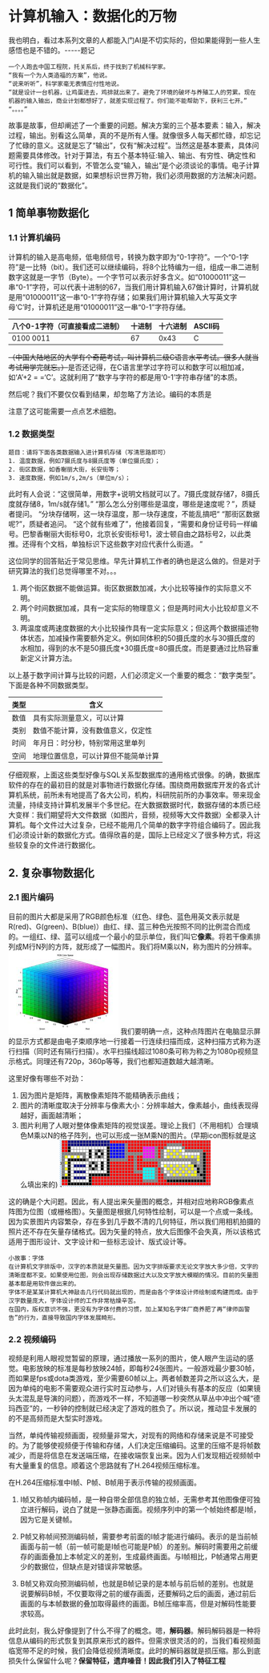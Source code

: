 # 计算机输入：数据化的万物

我也明白，看过本系列文章的人都能入门AI是不切实际的，但如果能得到一些人生感悟也是不错的。-----题记



```汉语
一个人跑去中国工程院，托关系后，终于找到了机械科学家。
“我有一个为人类造福的方案”，他说。
“说来听听”，科学家毫无表情应付性地说。
“就是设计一台机器，让鸡蛋进去，鸡排就出来了。避免了环境的破坏与养殖工人的劳累。现在机器的输入输出，商业计划都想好了，就差实现过程了。你们能不能帮助下，获利三七开。”
“。。。。”
```

故事是故事，但却阐述了一个重要的问题。解决方案的三个基本要素：输入，解决过程，输出。别看这么简单，真的不是所有人懂。就像很多人每天都忙碌，却忘记了忙碌的意义。这就是忘了“输出”，仅有“解决过程”。当然这是基本要素，具体问题需要具体修改。针对于算法，有五个基本特征:输入、输出、有穷性、确定性和可行性。我们可以看到，不管怎么变“输入，输出”是个必须谈论的事情。电子计算机的输入输出就是数据，如果想标识世界万物，我们必须用数据的方法解决问题。这就是我们说的“数据化”。

## 1  简单事物数据化

### 1.1 计算机编码

计算机的输入是高电频，低电频信号，转换为数字即为“0-1字符”。一个“0-1字符”是一比特（bit）。我们还可以继续编码，将8个比特编为一组，组成一串二进制数字这就是一字节（Byte）。一个字节可以表示好多含义。如“01000011”这一串“0-1”字符，可以代表十进制的67，当我们用计算机输入67做计算时，计算机就是用“01000011”这一串“0-1”字符存储；如果我们用计算机输入大写英文字母‘C’时，计算机还是用“01000011”这一串“0-1”字符存储。

|八个0-1字符（可直接看成二进制）|十进制|十六进制|ASCII码|
|-|-|-|-|
|0100 0011|67|0x43|C|

~~（中国大陆地区的大学有个奇葩考试，叫计算机二级C语言水平考试。很多人就当考试用学完就忘。）~~是否还记得，在C语言里学过字符可以和数字可以相加减，如‘A’+2 = =‘C’。这就利用了“数字与字符的都是用‘0-1’字符串存储”的本质。

然后呢？我们不要仅仅看到结果，却忽略了方法论。编码的本质是

注意了这可能需要一点点艺术细胞。

### 1.2  数据类型

```
题目：请将下面各类数据输入进计算机存储（写清思路即可）
1. 温度数据，例如7摄氏度与8摄氏度等（单位摄氏度）；
2. 街区数据，如香榭丽大街，长安街等；
3. 速度数据，例如1m/s,2m/s（单位m/s）；
```
此时有人会说：“这很简单，用数字+说明文档就可以了。7摄氏度就存储7，8摄氏度就存储8，1m/s就存储1。”
“那么怎么分别哪些是温度，哪些是速度呢？”，质疑者提问。
“分块存储啊，这一块存温度，那一块存速度，不能乱搞吧“
“那街区数据呢?”，质疑者追问。
“这个就有些难了”，他接着回复，“需要和身份证号码一样编号。巴黎香榭丽大街标号0，北京长安街标号1，波士顿自由之路标号2，以此类推。还得有个文档，单独标识下这些数字对应代表什么街道。 ”

这位同学的回答贴近于常见思维。早先计算机工作者的确也是这么做的。但是对于研究算法的我们总觉得哪里不对。。。
1. 两个街区数据不能做运算。街区数据数加减，大小比较等操作的实际意义不明。
2. 两个时间数据加减，具有一定实际的物理意义；但是两时间大小比较却意义不明。
3. 两温度或两速度数据的大小比较操作具有一定实际意义；但这两个数据描述物体状态，加减操作需要额外定义。例如同体积的50摄氏度的水与30摄氏度的水相加，得到的水不是50摄氏度+30摄氏度=80摄氏度。而是要通过比热容重新定义计算方法。

以上基于数字间计算与比较的问题，人们必须定义一个重要的概念：“数字类型”。下面是各种不同数据类型。

| 类型 | 含义                                 |
| ---- | ------------------------------------ |
| 数值 | 具有实际测量意义，可以计算           |
| 类别 | 数值不能计算，没有数值意义，仅定性   |
| 时间 | 年月日：时分秒，特别常用这里单列     |
| 空间 | 地理位置信息，可以计算但不能简单计算 |

仔细观察，上面这些类型好像与SQL关系型数据库的通用格式很像。的确，数据库软件的存在的最初目的就是对事物进行数据化存储。围绕商用数据库开发的各式计算机系统，前所未有地提高了各大公司，机构，科研院前所的办事效率。带来现金流量，持续支持计算机发展半个多世纪。在大数据数据时代，数据存储的本质已经大变样：我们期望将大文件数据（如图片，音频，视频等大文件数据）全都录入计算机。每个文件过大过复杂，已经不能用几个简单的数字字符组合编码了。因此我们必须设计新的数据化方式。值得欣喜的是，国际上已经定义了很多种方式，将这些较复杂的文件进行数据化。

## 2. 复杂事物数据化
### 2.1 图片编码

目前的图片大都是采用了RGB颜色标准（红色、绿色、蓝色用英文表示就是R(red)、G(green)、B(blue)）由红、绿、蓝三种色光按照不同的比例混合而成的。一组红、绿、蓝可以组成一个最小的显示单位，我们叫它**像素**。将若干像素排列成M行N列的方阵，就形成了一幅图片。我们将M乘以N，称为图片的分辨率。
![在这里插入图片描述](../img/mozheng/RGB像素组合.jpg)
我们要明确一点，这种点阵图片在电脑显示屏的显示方式都是由电子束顺序地一行接着一行连续扫描而成，这种扫描方式称为逐行扫描（同时还有隔行扫描）。水平扫描线超过1080条可称为称之为1080p视频显示格式。同理还有720p，360p等等，我们也都知道数越大越清晰。

这里好像有哪些不对劲：

1. 因为图片是矩阵，离散像素矩阵不能精确表示曲线；
2. 图片的清晰度取决于分辨率与像素大小：分辨率越大，像素越小，曲线表现得越好，画面越清晰；
3. 图片利用了人眼对整体像素矩阵的视觉误差。理论上我们（不用相机）合理填色M乘以N的格子阵列，也可以形成一张M乘N的图片。(早期icon图标就是这么填出来的)
    ![在这里插入图片描述](../img/mozheng/像素格子.png)

这的确是个大问题。因此，有人提出来矢量图的概念，并相对应地称RGB像素点阵图为位图（或栅格图）。矢量图是根据几何特性绘制，可以是一个点或一条线。因为实景图片内容繁杂，存在多到几乎数不清的几何特征，所以我们用相机拍摄的照片还不存在矢量存储格式。因为矢量的特点，放大后图像不会失真，所以该格式适用于图形设计、文字设计和一些标志设计、版式设计等。
```
小故事：字体
在计算机文字排版中，汉字的本质就是矢量图。因为文字排版要求无论文字放大多少倍，文字的清晰度都不变。如果使用位图，则会出现存储数据过大以及文字放大模糊的情况。目前的矢量图基本都是用软件做出来的。
字体不是某某计算机大神敲击几行代码就出现的，而是由各个字体设计师绘制或构建而成。由于汉字数量庞大，字体设计师的工作非常枯燥辛苦。
在国内，版权意识不强，更没有为字体付费的习惯，加上某知名字体厂商养肥了再“律师函警告”的行为，直接导致国内字体发展畸形。
```

### 2.2 视频编码

视频是利用人眼视觉暂留的原理，通过播放一系列的图片，使人眼产生运动的感觉。电影放映的标准是每秒放映24帧，即每秒24张图片。一般游戏最少要30帧，而如果是fps或dota类游戏，至少需要60帧以上。两者帧数差异之所以这么大，是因为单纯的电影不需要观众进行实时互动参与，人们对镜头有基本的反应（如果镜头太混乱是导演的问题），而游戏不一样，不知道哪一秒突然从草丛中冲出个喊“德玛西亚”的，一秒钟的控制就已经决定了游戏的胜负了。所以说，推动显卡发展的的不是高频而是大型实时游戏。

当然，单纯传输视频画面，视频量非常大，对现有的网络和存储来说是不可接受的。为了能够使视频便于传输和存储，人们决定压缩编码。这里的压缩不是将帧数减少，而是将信息在发送端压缩，在接收端恢复出来。因为人们发现相近视频帧中有大量重复的信息。顺着这个思路就有了H.264视频压缩标准。

在H.264压缩标准中I帧、P帧、B帧用于表示传输的视频画面。

1. I帧又称帧内编码帧，是一种自带全部信息的独立帧，无需参考其他图像便可独立进行解码，说白了就是一张静态画面。视频序列中的第一个帧始终都是I帧，因为它是关键帧。

2. P帧又称帧间预测编码帧，需要参考前面的I帧才能进行编码。表示的是当前帧画面与前一帧（前一帧可能是I帧也可能是P帧）的差别。解码时需要用之前缓存的画面叠加上本帧定义的差别，生成最终画面。与I帧相比，P帧通常占用更少的数据位，但缺点是对错误非常敏感。

3. B帧又称双向预测编码帧，也就是B帧记录的是本帧与前后帧的差别。也就是说要解码B帧，不仅要取得之前的缓存画面，还要解码之后的画面，通过前后画面的与本帧数据的叠加取得最终的画面。B帧压缩率高，但是对解码性能要求较高。

此时此刻，我么好像提到了什么不得了的概念。嗯，**解码器**。解码解码器是一种将信息从编码的形式恢复到其原来形式的器件。但需求很灵活的的，当我们看视频面临宽带不足的时候，我们会降低视频清晰度。此时的解码器就是损压缩。那么到底损失什么保留什么呢？**保留特征，遗弃噪音！**因此我们引入了**特征工程**


